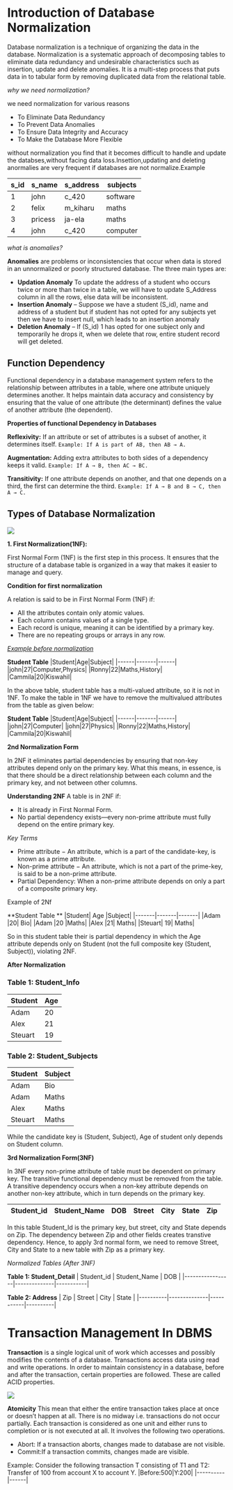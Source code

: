 # Introduction of Database Normalization

Database normalization is a technique of organizing the data in the database. Normalization is a
systematic approach of decomposing tables to eliminate data redundancy and undesirable
characteristics such as insertion, update and delete anomalies. It is a multi-step process that puts data in
to tabular form by removing duplicated data from the relational table. 

*why we need normalization?*

we need normalization for various reasons 

- To Eliminate Data Redundancy
- To Prevent Data Anomalies
- To Ensure Data Integrity and Accuracy
- To Make the Database More Flexible

without normalization you find that it becomes difficult to handle and update the databses,without facing data loss.Insettion,updating and deleting anormalies are very frequent if databases are not normalize.Example

|s_id |s_name|s_address|subjects|
|---------|---------|----------|--------|
|1|john|c_420|software|
|2|felix|m_kiharu|maths|
|3|pricess|ja-ela|maths|
|4|john|c_420|computer|

*what is anomalies?*

**Anomalies** are problems or inconsistencies that occur when data is stored in an unnormalized or poorly structured database. The three main types are:

- **Updation Anomaly** To update the address of a student who occurs twice or more than twice in a table,
we will have to update S_Address column in all the rows, else data will be inconsistent.
- **Insertion Anomaly** – Suppose we have a student (S_id), name and address of a student but if student
has not opted for any subjects yet then we have to insert null, which leads to an insertion anomaly
- **Deletion Anomaly** – If (S_id) 1 has opted for one subject only and temporarily he drops it, when we
delete that row, entire student record will get deleted.

## Function Dependency 

Functional dependency in a database management system refers to the relationship between attributes in a table, where one attribute uniquely determines another. It helps maintain data accuracy and consistency by ensuring that the value of one attribute (the determinant) defines the value of another attribute (the dependent).

**Properties of functional Dependency in Databases**

**Reflexivity:**
If an attribute or set of attributes is a subset of another, it determines itself.
```Example: If A is part of AB, then AB → A.```

**Augmentation:**
Adding extra attributes to both sides of a dependency keeps it valid.
```Example: If A → B, then AC → BC.```

**Transitivity:**
If one attribute depends on another, and that one depends on a third, the first can determine the third.
```Example: If A → B and B → C, then A → C.```

## Types of Database Normalization

<img src="./images/Screenshot 2025-06-09 153415.png">

**1. First Normalization(1NF):**

 First Normal Form (1NF) is the first step in this process. It ensures that the structure of a database table is organized in a way that makes it easier to manage and query.

**Condition for first normalization**

A relation is said to be in First Normal Form (1NF) if:

- All the attributes contain only atomic  values.
- Each column contains values of a single type.
- Each record  is unique, meaning it can be identified by a primary key.
- There are no repeating groups or arrays in any row.

<u> *Example before normalization* </u>

**Student Table**
|Student|Age|Subject|
|------|-------|------|
|john|27|Computer,Physics|
|Ronny|22|Maths,History|
|Cammila|20|Kiswahil|

In the above table, student table has a multi-valued attribute, so it is not in 1NF. To make the table in 1NF we have to remove the multivalued attributes from the table as given below:


**Student Table**
|Student|Age|Subject|
|------|-------|------|
|john|27|Computer|
|john|27|Physics|
|Ronny|22|Maths,History|
|Cammila|20|Kiswahil|

**2nd Normalization Form**

In 2NF it eliminates partial dependencies by ensuring that non-key attributes depend only on the primary key. What this means, in essence, is that there should be a direct relationship between each column and the primary key, and not between other columns.

**Understanding 2NF**
A table is in 2NF if:
- It is already in First Normal Form.
- No partial dependency exists—every non-prime attribute  must fully depend on the entire primary key.

*Key Terms*
- Prime attribute − An attribute, which is a part of the candidate-key, is known as a prime attribute.
- Non-prime attribute − An attribute, which is not a part of the prime-key, is said to be a non-prime attribute.
- Partial Dependency: When a non-prime attribute depends on only a part of a composite primary key.

Example of 2Nf

**Student Table **
|Student|	Age	|Subject|
|-------|-------|-------|
|Adam	|20|	Bio|
|Adam	|20	|Maths|
|Alex	|21|	Maths|
|Steuart|	19|	Maths|

So in this student table their is partial dependency in which the Age attribute depends only on Student (not the full composite key (Student, Subject)), violating 2NF. 

**After Normalization**
### Table 1: Student_Info

| Student  | Age |
|----------|-----|
| Adam     | 20  |
| Alex     | 21  |
| Steuart  | 19  |

### Table 2: Student_Subjects

| Student  | Subject |
|----------|---------|
| Adam     | Bio     |
| Adam     | Maths   |
| Alex     | Maths   |
| Steuart  | Maths   |

While the candidate key is (Student, Subject), Age of student only depends on Student column.

**3rd Normalization Form(3NF)**

In 3NF every non-prime attribute of table must be dependent on primary key. The transitive functional
dependency must be removed from the table.  A transitive dependency occurs when a non-key attribute depends on another non-key attribute, which in turn depends on the primary key.


| Student_id | Student_Name | DOB       | Street       | City      | State    | Zip     |
|------------|--------------|-----------|--------------|-----------|----------|---------|

In this table Student_Id is the primary key, but street, city and State depends on Zip. The dependency
between Zip and other fields creates transtive dependency. Hence, to apply 3rd normal form, we need
to remove Street, City and State to a new table with Zip as a primary key.

 *Normalized Tables (After 3NF)*

**Table 1: Student_Detail**
| Student_id | Student_Name | DOB       |
|-----------------|--------------|-----------|

**Table 2: Address**
| Zip  | Street       | City      | State    |
|----------|--------------|-----------|----------|


# Transaction Management In DBMS

**Transaction** is a single logical unit of work which accesses and possibly modifies the
contents of a database. Transactions access data using read and write operations.
In order to maintain consistency in a database, before and after the transaction, certain
properties are followed. These are called ACID properties.

<img src="./images/acid.png">

**Atomicity**
 This  mean that either the entire transaction takes place at once or doesn’t happen at all.
There is no midway i.e. transactions do not occur partially. Each transaction is considered as
one unit and either runs to completion or is not executed at all. It involves the following two
operations. 

- Abort: If a transaction aborts, changes made to database are not visible.
- Commit:If a transaction commits, changes made are visible. 

Example:
Consider the following transaction T consisting of T1 and T2: Transfer of 100 from
account X to account Y. 
|Before:500|Y:200|
|----------|------|

